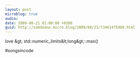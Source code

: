 ```yaml
---
layout: post
microblog: true
audio: 
date: 2009-08-21 01:00:00 +0100
guid: http://samdeane.micro.blog/2009/08/21/t3461475988.html
---
```

love &amp;gt; std::numeric_limits&amp;lt;long&amp;gt;::max()

#songsincode

